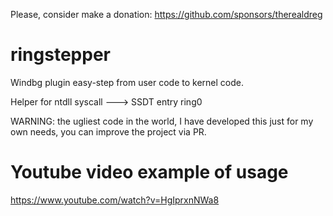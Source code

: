 Please, consider make a donation: https://github.com/sponsors/therealdreg

# ringstepper
Windbg plugin easy-step from user code to kernel code. 

Helper for ntdll syscall ---> SSDT entry ring0

WARNING: the ugliest code in the world, I have developed this just for my own needs, you can improve the project via PR.

# Youtube video example of usage

https://www.youtube.com/watch?v=HgIprxnNWa8
